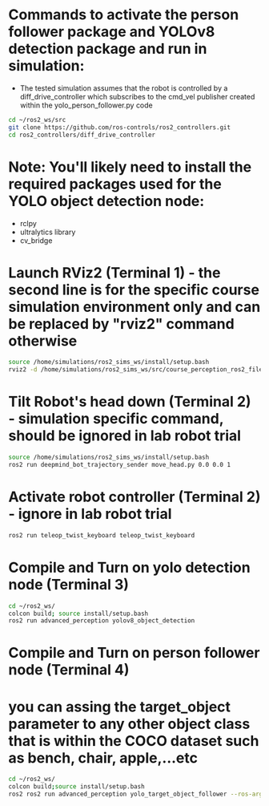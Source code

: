 
# Commands to activate the person follower package and YOLOv8 detection package and run in simulation:
- The tested simulation assumes that the robot is controlled by a diff_drive_controller which subscribes to the cmd_vel publisher created within the yolo_person_follower.py code
```bash
cd ~/ros2_ws/src
git clone https://github.com/ros-controls/ros2_controllers.git
cd ros2_controllers/diff_drive_controller
```

# Note: You'll likely need to install the required packages used for the YOLO object detection node:
- rclpy
- ultralytics library
- cv_bridge

# Launch RViz2 (Terminal 1) - the second line is for the specific course simulation environment only and can be replaced by "rviz2" command otherwise
```bash
source /home/simulations/ros2_sims_ws/install/setup.bash 
rviz2 -d /home/simulations/ros2_sims_ws/src/course_perception_ros2_files/perception_ros2/rviz/yolo_person_follower.rviz
```

# Tilt Robot's head down (Terminal 2) - simulation specific command, should be ignored in lab robot trial
```bash
source /home/simulations/ros2_sims_ws/install/setup.bash
ros2 run deepmind_bot_trajectory_sender move_head.py 0.0 0.0 1
```

# Activate robot controller (Terminal 2) - ignore in lab robot trial
```bash
ros2 run teleop_twist_keyboard teleop_twist_keyboard
```


# Compile and Turn on yolo detection node (Terminal 3)
```bash
cd ~/ros2_ws/
colcon build; source install/setup.bash
ros2 run advanced_perception yolov8_object_detection
```


# Compile and Turn on person follower node (Terminal 4)
# you can assing the target_object parameter to any other object class that is within the COCO dataset such as bench, chair, apple,...etc
```bash
cd ~/ros2_ws/
colcon build;source install/setup.bash
ros2 ros2 run advanced_perception yolo_target_object_follower --ros-args -p target_object:=person
```




